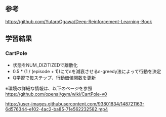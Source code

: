 ## 参考
https://github.com/YutaroOgawa/Deep-Reinforcement-Learning-Book


## 学習結果

### CartPole

- 状態をNUM_DIZITIZEDで離散化
- 0.5 * (1 / (episode + 1))にてεを減衰させるε-greedy法によって行動を決定
- Q学習で毎ステップ、行動価値関数を更新

※環境の詳細な情報は、以下のページを参照
https://github.com/openai/gym/wiki/CartPole-v0

https://user-images.githubusercontent.com/93801834/148721163-6d576344-e102-4ac2-ba85-71e562232582.mp4





